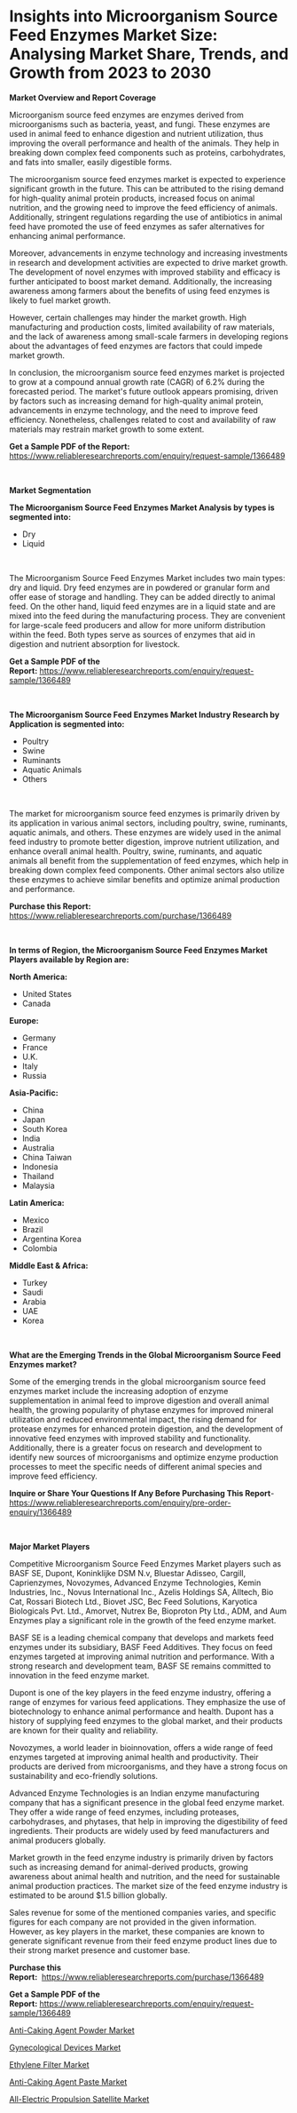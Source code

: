 <p><h1>Insights into Microorganism Source Feed Enzymes Market Size: Analysing Market Share, Trends, and Growth from 2023 to 2030</h1></p><p><strong>Market Overview and Report Coverage</strong></p>
<p><p>Microorganism source feed enzymes are enzymes derived from microorganisms such as bacteria, yeast, and fungi. These enzymes are used in animal feed to enhance digestion and nutrient utilization, thus improving the overall performance and health of the animals. They help in breaking down complex feed components such as proteins, carbohydrates, and fats into smaller, easily digestible forms.</p><p>The microorganism source feed enzymes market is expected to experience significant growth in the future. This can be attributed to the rising demand for high-quality animal protein products, increased focus on animal nutrition, and the growing need to improve the feed efficiency of animals. Additionally, stringent regulations regarding the use of antibiotics in animal feed have promoted the use of feed enzymes as safer alternatives for enhancing animal performance.</p><p>Moreover, advancements in enzyme technology and increasing investments in research and development activities are expected to drive market growth. The development of novel enzymes with improved stability and efficacy is further anticipated to boost market demand. Additionally, the increasing awareness among farmers about the benefits of using feed enzymes is likely to fuel market growth.</p><p>However, certain challenges may hinder the market growth. High manufacturing and production costs, limited availability of raw materials, and the lack of awareness among small-scale farmers in developing regions about the advantages of feed enzymes are factors that could impede market growth.</p><p>In conclusion, the microorganism source feed enzymes market is projected to grow at a compound annual growth rate (CAGR) of 6.2% during the forecasted period. The market's future outlook appears promising, driven by factors such as increasing demand for high-quality animal protein, advancements in enzyme technology, and the need to improve feed efficiency. Nonetheless, challenges related to cost and availability of raw materials may restrain market growth to some extent.</p></p>
<p><strong>Get a Sample PDF of the Report:</strong> <a href="https://www.reliableresearchreports.com/enquiry/request-sample/1366489">https://www.reliableresearchreports.com/enquiry/request-sample/1366489</a></p>
<p>&nbsp;</p>
<p><strong>Market Segmentation</strong></p>
<p><strong>The Microorganism Source Feed Enzymes Market Analysis by types is segmented into:</strong></p>
<p><ul><li>Dry</li><li>Liquid</li></ul></p>
<p>&nbsp;</p>
<p><p>The Microorganism Source Feed Enzymes Market includes two main types: dry and liquid. Dry feed enzymes are in powdered or granular form and offer ease of storage and handling. They can be added directly to animal feed. On the other hand, liquid feed enzymes are in a liquid state and are mixed into the feed during the manufacturing process. They are convenient for large-scale feed producers and allow for more uniform distribution within the feed. Both types serve as sources of enzymes that aid in digestion and nutrient absorption for livestock.</p></p>
<p><strong>Get a Sample PDF of the Report:</strong>&nbsp;<a href="https://www.reliableresearchreports.com/enquiry/request-sample/1366489">https://www.reliableresearchreports.com/enquiry/request-sample/1366489</a></p>
<p>&nbsp;</p>
<p><strong>The Microorganism Source Feed Enzymes Market Industry Research by Application is segmented into:</strong></p>
<p><ul><li>Poultry</li><li>Swine</li><li>Ruminants</li><li>Aquatic Animals</li><li>Others</li></ul></p>
<p>&nbsp;</p>
<p><p>The market for microorganism source feed enzymes is primarily driven by its application in various animal sectors, including poultry, swine, ruminants, aquatic animals, and others. These enzymes are widely used in the animal feed industry to promote better digestion, improve nutrient utilization, and enhance overall animal health. Poultry, swine, ruminants, and aquatic animals all benefit from the supplementation of feed enzymes, which help in breaking down complex feed components. Other animal sectors also utilize these enzymes to achieve similar benefits and optimize animal production and performance.</p></p>
<p><strong>Purchase this Report:</strong>&nbsp; <a href="https://www.reliableresearchreports.com/purchase/1366489">https://www.reliableresearchreports.com/purchase/1366489</a></p>
<p>&nbsp;</p>
<p><strong>In terms of Region, the Microorganism Source Feed Enzymes Market Players available by Region are:</strong></p>
<p>
    <p> <strong> North America: </strong>
        <ul>
            <li>United States</li>
            <li>Canada</li>
        </ul>
        </p> 
    <p> <strong> Europe: </strong>
        <ul>
            <li>Germany</li>
            <li>France</li>
            <li>U.K.</li>
            <li>Italy</li>
            <li>Russia</li>
        </ul>
        </p> 
    <p> <strong> Asia-Pacific: </strong>
        <ul>
            <li>China</li>
            <li>Japan</li>
            <li>South Korea</li>
            <li>India</li>
            <li>Australia</li>
            <li>China Taiwan</li>
            <li>Indonesia</li>
            <li>Thailand</li>
            <li>Malaysia</li>
        </ul>
        </p> 
    <p> <strong> Latin America: </strong>
        <ul>
            <li>Mexico</li>
            <li>Brazil</li>
            <li>Argentina Korea</li>
            <li>Colombia</li>
        </ul>
        </p> 
    <p> <strong> Middle East & Africa: </strong>
        <ul>
            <li>Turkey</li>
            <li>Saudi</li>
            <li>Arabia</li>
            <li>UAE</li>
            <li>Korea</li>
        </ul>
    </p>
    </p>
<p>&nbsp;</p>
<p><strong>What are the Emerging Trends in the Global Microorganism Source Feed Enzymes market?</strong></p>
<p><p>Some of the emerging trends in the global microorganism source feed enzymes market include the increasing adoption of enzyme supplementation in animal feed to improve digestion and overall animal health, the growing popularity of phytase enzymes for improved mineral utilization and reduced environmental impact, the rising demand for protease enzymes for enhanced protein digestion, and the development of innovative feed enzymes with improved stability and functionality. Additionally, there is a greater focus on research and development to identify new sources of microorganisms and optimize enzyme production processes to meet the specific needs of different animal species and improve feed efficiency.</p></p>
<p><strong>Inquire or Share Your Questions If Any Before Purchasing This Report</strong>- <a href="https://www.reliableresearchreports.com/enquiry/pre-order-enquiry/1366489">https://www.reliableresearchreports.com/enquiry/pre-order-enquiry/1366489</a></p>
<p>&nbsp;</p>
<p><strong>Major Market Players</strong></p>
<p><p>Competitive Microorganism Source Feed Enzymes Market players such as BASF SE, Dupont, Koninklijke DSM N.v, Bluestar Adisseo, Cargill, Caprienzymes, Novozymes, Advanced Enzyme Technologies, Kemin Industries, Inc., Novus International Inc., Azelis Holdings SA, Alltech, Bio Cat, Rossari Biotech Ltd., Biovet JSC, Bec Feed Solutions, Karyotica Biologicals Pvt. Ltd., Amorvet, Nutrex Be, Bioproton Pty Ltd., ADM, and Aum Enzymes play a significant role in the growth of the feed enzyme market.</p><p>BASF SE is a leading chemical company that develops and markets feed enzymes under its subsidiary, BASF Feed Additives. They focus on feed enzymes targeted at improving animal nutrition and performance. With a strong research and development team, BASF SE remains committed to innovation in the feed enzyme market.</p><p>Dupont is one of the key players in the feed enzyme industry, offering a range of enzymes for various feed applications. They emphasize the use of biotechnology to enhance animal performance and health. Dupont has a history of supplying feed enzymes to the global market, and their products are known for their quality and reliability.</p><p>Novozymes, a world leader in bioinnovation, offers a wide range of feed enzymes targeted at improving animal health and productivity. Their products are derived from microorganisms, and they have a strong focus on sustainability and eco-friendly solutions.</p><p>Advanced Enzyme Technologies is an Indian enzyme manufacturing company that has a significant presence in the global feed enzyme market. They offer a wide range of feed enzymes, including proteases, carbohydrases, and phytases, that help in improving the digestibility of feed ingredients. Their products are widely used by feed manufacturers and animal producers globally.</p><p>Market growth in the feed enzyme industry is primarily driven by factors such as increasing demand for animal-derived products, growing awareness about animal health and nutrition, and the need for sustainable animal production practices. The market size of the feed enzyme industry is estimated to be around $1.5 billion globally.</p><p>Sales revenue for some of the mentioned companies varies, and specific figures for each company are not provided in the given information. However, as key players in the market, these companies are known to generate significant revenue from their feed enzyme product lines due to their strong market presence and customer base.</p></p>
<p><strong>Purchase this Report:</strong>&nbsp;&nbsp;<a href="https://www.reliableresearchreports.com/purchase/1366489">https://www.reliableresearchreports.com/purchase/1366489</a></p>
<p></p>
<p><strong>Get a Sample PDF of the Report:</strong>&nbsp;<a href="https://www.reliableresearchreports.com/enquiry/request-sample/1366489">https://www.reliableresearchreports.com/enquiry/request-sample/1366489</a></p>
<p><p><a href="https://issuu.com/reportprime-2/docs/anti-caking-agent-powder-market-size-2030.pptx?fr=xKAE9_zU1NQ">Anti-Caking Agent Powder Market</a></p><p><a href="https://medium.com/@amrutreliable23/gynecological-devices-market-size-cagr-trends-2024-2030-1907d21a36bb">Gynecological Devices Market</a></p><p><a href="https://www.linkedin.com/pulse/ethylene-filter-market-size-2023-2030-global-industrial-wrdbe/">Ethylene Filter Market</a></p><p><a href="https://issuu.com/reportprime-2/docs/anti-caking-agent-paste-market-size-2030.pptx?fr=xKAE9_zU1NQ">Anti-Caking Agent Paste Market</a></p><p><a href="https://github.com/GroverBarry/Market-Research-Report-List-1/blob/main/all-electric-propulsion-satellite-market.md">All-Electric Propulsion Satellite Market</a></p></p>
